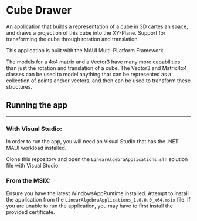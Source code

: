 # Cube Drawer
An application that builds a representation of a cube in 3D cartesian space, and draws a projection of this cube into the XY-Plane. Support for transforming the cube through rotation and translation.

This application is built with the MAUI Multi-PLatform Framework

The models for a 4x4 matrix and a Vector3 have many more capabilities than just the rotation and translation of a cube. The Vector3 and Matrix4x4 classes can be used to model anything that can be represented as a collection of points and/or vectors, and then can be used to transform these structures.

## Running the app
---
### With Visual Studio:
In order to run the app, you will need an Visual Studio that has the .NET MAUI workload installed.

Clone this repository and open the `LinearAlgebraApplications.sln` solution file with Visual Studio.

### From the MSIX:
Ensure you have the latest WindowsAppRuntime installed. Attempt to install the application from the `LinearAlgebraApplications_1.0.0.0_x64.msix` file.
If you are unable to run the application, you may have to first install the provided certificate.
